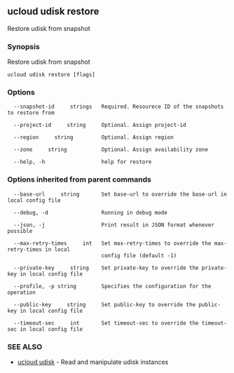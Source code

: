 ## ucloud udisk restore

Restore udisk from snapshot

### Synopsis

Restore udisk from snapshot

```
ucloud udisk restore [flags]
```

### Options

```
  --snapshot-id     strings   Required. Resourece ID of the snapshots to restore from 

  --project-id     string     Optional. Assign project-id 

  --region     string         Optional. Assign region 

  --zone     string           Optional. Assign availability zone 

  --help, -h                  help for restore 

```

### Options inherited from parent commands

```
  --base-url     string       Set base-url to override the base-url in local config file 

  --debug, -d                 Running in debug mode 

  --json, -j                  Print result in JSON format whenever possible 

  --max-retry-times     int   Set max-retry-times to override the max-retry-times in local
                              config file (default -1) 

  --private-key     string    Set private-key to override the private-key in local config file 

  --profile, -p string        Specifies the configuration for the operation 

  --public-key     string     Set public-key to override the public-key in local config file 

  --timeout-sec     int       Set timeout-sec to override the timeout-sec in local config file 

```

### SEE ALSO

* [ucloud udisk](cli/cmd/ucloud/udisk)	 - Read and manipulate udisk instances

